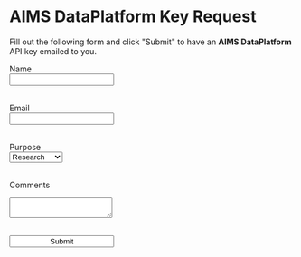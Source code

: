 AIMS DataPlatform Key Request
=============================


<div id="keyRequest">
<p>Fill out the following form and click "Submit" to have an <strong>AIMS DataPlatform</strong> API key emailed to you.</p>

<label>Name</label><br/>
<input id="name" name="name" type="text"><br/><br/>

<label>Email</label><br>
<input id="email" type="text" name="email"><br/><br/>

<label>Purpose</label><br/>
<select name="purpose" id="purpose">
    <option value="research">Research</option>
    <option value="education">Education</option>
    <option value="commercial">Commercial</option>
    <option value="general">General</option>
    <option value="other">Other</option>
</select><br/><br/>

<label>Comments</label><br/>
<textarea id="comments" name="comments"></textarea><br/><br/>

<input value="Submit" style="text-align: center;" onclick="processRequest();"><br/><br/>
</div>

<div id="result">
    <p id="success" style="display: none;">Your request was submitted, please check your email.</p>
    <p id="fail" style="display: none;">Your request was not submitted, please try again later or report an error to .....</p>
</div>

<script src="https://code.jquery.com/jquery-3.2.1.min.js"></script>
<script>

    var url = "https://6aq0l8l806.execute-api.ap-southeast-2.amazonaws.com/test/v1.0/key";
    //var url = "https://api.aims.gov.au/data/key";

    function processRequest() {
        var name = $("#name").val();
        var email = $("#email").val();
        var purpose = $("#purpose").val();
        var comments = $("#comments").val();
        console.log(name, email, purpose, comments);
        var data = { "name": name, "email": email, "purpose": purpose, "comments": comments }

            $.ajax({
                url: url,
                method: "POST",
                contentType: "application/json",
                crossDomain: true,
                // processData: false,
                // dataType: 'json',
                data: JSON.stringify(data),
                success:
                    function(result) {
                        console.log("Success:", result);
                        $("#keyRequest").hide();
                        if (result.apiKey) {
                            $("#result").append("<p>Your request was submitted, please check your email.</p><p>Your new API Key is " + result.apiKey + "</p>");
                            $("#result").show();
                        } else {
                            $("#result").append("<p>A pre-existing API key was found for " + result.email + "</p>");
                            $("#result").show();
                        }
                    },
                error:
                    function(xhr,status,error) {
                        console.log(xhr, status, error);
                        $("#keyRequest").hide();
                        $("#result").append("<p>The request did not succeed, please try again later</p>");
                        $("#result").show();
                    }
            }
        );

    }
</script>

